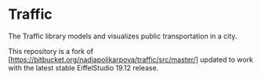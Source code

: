 # Traffic
The Traffic library models and visualizes public transportation in a city.

This repository is a fork of [https://bitbucket.org/nadiapolikarpova/traffic/src/master/] updated to work with the 
latest stable EiffelStudio 19.12 release.


